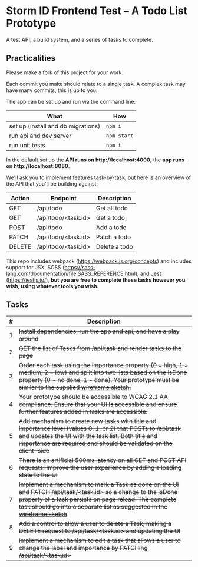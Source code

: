 # Storm ID Frontend Test – A Todo List Prototype

A test API, a build system, and a series of tasks to complete.

## Practicalities

Please make a fork of this project for your work.

Each commit you make should relate to a single task. A complex task may have many commits, this is up to you.

The app can be set up and run via the command line:

| What | How |
|-|-|
| set up (install and db migrations) | `npm i`
| run api and dev server | `npm start` |
| run unit tests | `npm t` |

In the default set up the <b>API runs on http://localhost:4000</b>, the <b>app runs on http://localhost:8080</b>.

We'll ask you to implement features task-by-task, but here is an overview of the API that you'll be building against:

| Action | Endpoint | Description
|-|-|-|
| GET | /api/todo | Get all todo
| GET | /api/todo/<task.id> | Get a todo
| POST | /api/todo | Add a todo
| PATCH | /api/todo/<task.id> | Patch a todo
| DELETE | /api/todo/<task.id> | Delete a todo


This repo includes webpack (https://webpack.js.org/concepts) and includes support for JSX, SCSS (https://sass-lang.com/documentation/file.SASS_REFERENCE.html), and Jest (https://jestjs.io/), <b>but you are free to complete these tasks however you wish, using whatever tools you wish<b>.

## Tasks

| # | Description |
|-|-|
| 1 | ~~Install dependencies, run the app and api, and have a play around~~ |
| 2 | ~~GET the list of Tasks from /api/task and render tasks to the page~~ |
| 3 | ~~Order each task using the importance property (0 = high, 1 = medium, 2 = low) and split into two lists based on the isDone property (0 - no done, 1 - done). Your prototype must be similar to the supplied [wireframe sketch](wireframe/wireframe.svg).~~ |
| 4 | ~~Your prototype should be accessible to WCAG 2.1 AA compliance. Ensure that your UI is accessible and ensure further features added in tasks are accessible.~~  |
| 5 | ~~Add mechanism to create new tasks with title and importance level (values 0, 1, or 2) that POSTs to /api/task and updates the UI with the task list. Both title and importance are required and should be validated on the client-side~~ |
| 6 | ~~There is an artificial 500ms latency on all GET and POST API requests. Improve the user experience by adding a loading state to the UI~~ |
| 7 | ~~Implement a mechanism to mark a Task as done on the UI and PATCH /api/task/<task.id> so a change to the isDone property of a task persists on page reload. The complete task should go into a separate list as suggested in the [wireframe sketch](wireframe/wireframe.svg)~~ |
| 8 | ~~Add a control to allow a user to delete a Task, making a DELETE request to /api/task/<task.id> and updating the UI~~ |
| 9 | ~~Implement a mechanism to edit a task that allows a user to change the label and importance by PATCHing /api/task/<task.id>~~ |
